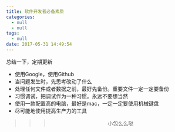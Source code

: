 ```yaml
---
title: 软件开发者必备素质
categories:
  - null
  - null
tags:
  - null
date: 2017-05-31 14:49:54
---
```


总结一下，定期更新
- 使用Google，使用Github
- 当问题发生时，先思考改动了什么
- 处理任何文件或者数据之前，最好先备份。重要文件一定一定要备份
- 习惯调试，把调试作为一种习惯。永远不要想当然
- 使用一款配置高的电脑，最好是mac，一定一定要使用机械键盘
- 尽可能地使用提高生产力的工具


>>><div align=center>小包么么哒</div>